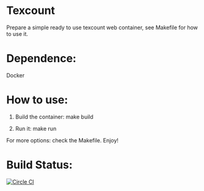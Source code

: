 # Texcount
Prepare a simple ready to use texcount web container, see Makefile for how to use it.

# Dependence:
Docker

# How to use:
1. Build the container:
make build

2. Run it:
make run

For more options: check the Makefile.
Enjoy!

# Build Status:
[![Circle CI](https://circleci.com/gh/yexingok/texcount.svg?style=svg)](https://circleci.com/gh/yexingok/texcount)


